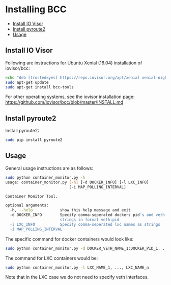 # Installing BCC

* [Install IO Visor](#iovisor-install)
* [Install pyroute2](#pyroute-install)
* [Usage](#usage)

## Install IO Visor

Following are instructions for Ubuntu Xenial (16.04) installation of iovisor/bcc:

```bash
echo "deb [trusted=yes] https://repo.iovisor.org/apt/xenial xenial-nightly main" | sudo tee /etc/apt/sources.list.d/iovisor.list
sudo apt-get update
sudo apt-get install bcc-tools
```

For other operating systems, see the iovisor installation page: https://github.com/iovisor/bcc/blob/master/INSTALL.md

## Install pyroute2

Install pyroute2:

```bash
sudo pip install pyroute2
```

## Usage

General usage instructions are as follows:
```bash
sudo python container_monitor.py -h
usage: container_monitor.py [-h] [-d DOCKER_INFO] [-l LXC_INFO]
                            [-i MAP_POLLING_INTERVAL]

Container Monitor Tool.

optional arguments:
  -h, --help            show this help message and exit
  -d DOCKER_INFO        Specify comma-seperated dockers pid's and veth names as
                        strings in format veth:pid
  -l LXC_INFO           Specify comma-seperated lxc names as strings
  -i MAP_POLLING_INTERVAL

```

The specific command for docker containers would look like:
```bash
sudo python container_monitor.py -d DOCKER_VETH_NAME_1:DOCKER_PID_1, ..., DOCKER_VETH_NAME_n:DOCKER_PID_n 
```

The command for LXC containers would be:
```bash
sudo python container_monitor.py -l LXC_NAME_1, ..., LXC_NAME_n 
```
Note that in the LXC case we do not need to specify veth interfaces.
